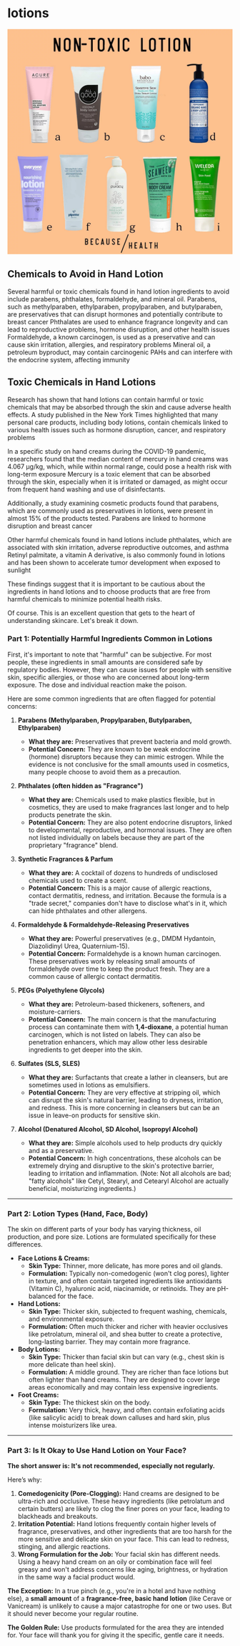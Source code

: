 # lotions

![Non toxic Lotions](static/Non-Toxic%20Lotions.png)

## Chemicals to Avoid in Hand Lotion

Several harmful or toxic chemicals found in hand lotion ingredients to avoid include parabens, phthalates, formaldehyde, and mineral oil. Parabens, such as methylparaben, ethylparaben, propylparaben, and butylparaben, are preservatives that can disrupt hormones and potentially contribute to breast cancer  Phthalates are used to enhance fragrance longevity and can lead to reproductive problems, hormone disruption, and other health issues  Formaldehyde, a known carcinogen, is used as a preservative and can cause skin irritation, allergies, and respiratory problems  Mineral oil, a petroleum byproduct, may contain carcinogenic PAHs and can interfere with the endocrine system, affecting immunity

## Toxic Chemicals in Hand Lotions

Research has shown that hand lotions can contain harmful or toxic chemicals that may be absorbed through the skin and cause adverse health effects. A study published in the New York Times highlighted that many personal care products, including body lotions, contain chemicals linked to various health issues such as hormone disruption, cancer, and respiratory problems

In a specific study on hand creams during the COVID-19 pandemic, researchers found that the median content of mercury in hand creams was 4.067 µg/kg, which, while within normal range, could pose a health risk with long-term exposure Mercury is a toxic element that can be absorbed through the skin, especially when it is irritated or damaged, as might occur from frequent hand washing and use of disinfectants.

Additionally, a study examining cosmetic products found that parabens, which are commonly used as preservatives in lotions, were present in almost 15% of the products tested. Parabens are linked to hormone disruption and breast cancer

Other harmful chemicals found in hand lotions include phthalates, which are associated with skin irritation, adverse reproductive outcomes, and asthma Retinyl palmitate, a vitamin A derivative, is also commonly found in lotions and has been shown to accelerate tumor development when exposed to sunlight

These findings suggest that it is important to be cautious about the ingredients in hand lotions and to choose products that are free from harmful chemicals to minimize potential health risks.

Of course. This is an excellent question that gets to the heart of understanding skincare. Let's break it down.

### Part 1: Potentially Harmful Ingredients Common in Lotions

First, it's important to note that "harmful" can be subjective. For most people, these ingredients in small amounts are considered safe by regulatory bodies. However, they can cause issues for people with sensitive skin, specific allergies, or those who are concerned about long-term exposure. The dose and individual reaction make the poison.

Here are some common ingredients that are often flagged for potential concerns:

1. **Parabens (Methylparaben, Propylparaben, Butylparaben, Ethylparaben)**
    * **What they are:** Preservatives that prevent bacteria and mold growth.
    * **Potential Concern:** They are known to be weak endocrine (hormone) disruptors because they can mimic estrogen. While the evidence is not conclusive for the small amounts used in cosmetics, many people choose to avoid them as a precaution.

2. **Phthalates (often hidden as "Fragrance")**
    * **What they are:** Chemicals used to make plastics flexible, but in cosmetics, they are used to make fragrances last longer and to help products penetrate the skin.
    * **Potential Concern:** They are also potent endocrine disruptors, linked to developmental, reproductive, and hormonal issues. They are often not listed individually on labels because they are part of the proprietary "fragrance" blend.

3. **Synthetic Fragrances & Parfum**
    * **What they are:** A cocktail of dozens to hundreds of undisclosed chemicals used to create a scent.
    * **Potential Concern:** This is a major cause of allergic reactions, contact dermatitis, redness, and irritation. Because the formula is a "trade secret," companies don't have to disclose what's in it, which can hide phthalates and other allergens.

4. **Formaldehyde & Formaldehyde-Releasing Preservatives**
    * **What they are:** Powerful preservatives (e.g., DMDM Hydantoin, Diazolidinyl Urea, Quaternium-15).
    * **Potential Concern:** Formaldehyde is a known human carcinogen. These preservatives work by releasing small amounts of formaldehyde over time to keep the product fresh. They are a common cause of allergic contact dermatitis.

5. **PEGs (Polyethylene Glycols)**
    * **What they are:** Petroleum-based thickeners, softeners, and moisture-carriers.
    * **Potential Concern:** The main concern is that the manufacturing process can contaminate them with **1,4-dioxane**, a potential human carcinogen, which is not listed on labels. They can also be penetration enhancers, which may allow other less desirable ingredients to get deeper into the skin.

6. **Sulfates (SLS, SLES)**
    * **What they are:** Surfactants that create a lather in cleansers, but are sometimes used in lotions as emulsifiers.
    * **Potential Concern:** They are very effective at stripping oil, which can disrupt the skin's natural barrier, leading to dryness, irritation, and redness. This is more concerning in cleansers but can be an issue in leave-on products for sensitive skin.

7. **Alcohol (Denatured Alcohol, SD Alcohol, Isopropyl Alcohol)**
    * **What they are:** Simple alcohols used to help products dry quickly and as a preservative.
    * **Potential Concern:** In high concentrations, these alcohols can be extremely drying and disruptive to the skin's protective barrier, leading to irritation and inflammation. (Note: Not all alcohols are bad; "fatty alcohols" like Cetyl, Stearyl, and Cetearyl Alcohol are actually beneficial, moisturizing ingredients.)

---

### Part 2: Lotion Types (Hand, Face, Body)

The skin on different parts of your body has varying thickness, oil production, and pore size. Lotions are formulated specifically for these differences.

* **Face Lotions & Creams:**
  * **Skin Type:** Thinner, more delicate, has more pores and oil glands.
  * **Formulation:** Typically non-comedogenic (won't clog pores), lighter in texture, and often contain targeted ingredients like antioxidants (Vitamin C), hyaluronic acid, niacinamide, or retinoids. They are pH-balanced for the face.
* **Hand Lotions:**
  * **Skin Type:** Thicker skin, subjected to frequent washing, chemicals, and environmental exposure.
  * **Formulation:** Often much thicker and richer with heavier occlusives like petrolatum, mineral oil, and shea butter to create a protective, long-lasting barrier. They may contain more fragrance.
* **Body Lotions:**
  * **Skin Type:** Thicker than facial skin but can vary (e.g., chest skin is more delicate than heel skin).
  * **Formulation:** A middle ground. They are richer than face lotions but often lighter than hand creams. They are designed to cover large areas economically and may contain less expensive ingredients.
* **Foot Creams:**
  * **Skin Type:** The thickest skin on the body.
  * **Formulation:** Very thick, heavy, and often contain exfoliating acids (like salicylic acid) to break down calluses and hard skin, plus intense moisturizers like urea.

---

### Part 3: Is It Okay to Use Hand Lotion on Your Face?

**The short answer is: It's not recommended, especially not regularly.**

Here’s why:

1. **Comedogenicity (Pore-Clogging):** Hand creams are designed to be ultra-rich and occlusive. These heavy ingredients (like petrolatum and certain butters) are likely to clog the finer pores on your face, leading to blackheads and breakouts.
2. **Irritation Potential:** Hand lotions frequently contain higher levels of fragrance, preservatives, and other ingredients that are too harsh for the more sensitive and delicate skin on your face. This can lead to redness, stinging, and allergic reactions.
3. **Wrong Formulation for the Job:** Your facial skin has different needs. Using a heavy hand cream on an oily or combination face will feel greasy and won't address concerns like aging, brightness, or hydration in the same way a facial product would.

**The Exception:** In a true pinch (e.g., you're in a hotel and have nothing else), a **small amount** of a **fragrance-free, basic hand lotion** (like Cerave or Vanicream) is unlikely to cause a major catastrophe for one or two uses. But it should never become your regular routine.

**The Golden Rule:** Use products formulated for the area they are intended for. Your face will thank you for giving it the specific, gentle care it needs.
